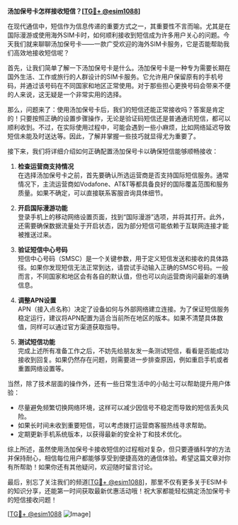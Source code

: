 **汤加保号卡怎样接收短信？[[TG💪+ @esim1088](https://t.me/s/esim1088)]**

在现代通信中，短信作为信息传递的重要方式之一，其重要性不言而喻。尤其是在国际漫游或使用海外SIM卡时，如何顺利接收到短信成为许多用户关心的问题。今天我们就来聊聊汤加保号卡——一款广受欢迎的海外SIM卡服务，它是否能帮助我们高效地接收短信呢？

首先，让我们简单了解一下汤加保号卡是什么。汤加保号卡是一种专为需要长期在国外生活、工作或旅行的人群设计的SIM卡服务。它允许用户保留原有的手机号码，并通过该号码在不同国家和地区正常使用。对于那些担心更换号码会带来不便的人来说，这无疑是一个非常实用的选择。

那么，问题来了：使用汤加保号卡后，我们的短信还能正常接收吗？答案是肯定的！只要按照正确的设置步骤操作，无论是验证码短信还是普通通讯短信，都可以顺利收到。不过，在实际使用过程中，可能会遇到一些小麻烦，比如网络延迟导致短信未能及时送达等。因此，了解并掌握一些技巧就显得尤为重要了。

接下来，我们将详细介绍如何正确配置汤加保号卡以确保短信能够顺畅接收：

1. **检查运营商支持情况**  
   在选择汤加保号卡之前，首先要确认所选运营商是否支持国际短信服务。通常情况下，主流运营商如Vodafone、AT&T等都具备良好的国际覆盖范围和服务质量。如果不确定，可以直接联系客服咨询具体细节。

2. **开启国际漫游功能**  
   登录手机上的移动网络设置页面，找到“国际漫游”选项，并将其打开。此外，还需要确保数据流量处于开启状态，因为部分短信可能依赖于互联网连接才能被推送过来。

3. **验证短信中心号码**  
   短信中心号码（SMSC）是一个关键参数，用于定义短信发送和接收的具体路径。如果你发现短信无法正常到达，请尝试手动输入正确的SMSC号码。一般而言，不同国家和地区会有各自的默认值，但也可以向运营商询问最新的准确信息。

4. **调整APN设置**  
   APN（接入点名称）决定了设备如何与外部网络建立连接。为了保证短信服务稳定运行，建议将APN配置为适合当前所在地区的版本。如果不清楚具体数值，同样可以通过官方渠道获取指导。

5. **测试短信功能**  
   完成上述所有准备工作之后，不妨先给朋友发一条测试短信，看看是否能成功接收到回复。如果仍然存在问题，则需要进一步排查原因，例如重启手机或者重置网络设置等。

当然，除了技术层面的操作外，还有一些日常生活中的小贴士可以帮助提升用户体验：

- 尽量避免频繁切换网络环境，这样可以减少因信号不稳定而导致的短信丢失风险。
- 如果长时间未收到重要短信，可以考虑拨打运营商客服热线寻求帮助。
- 定期更新手机系统版本，以获得最新的安全补丁和技术优化。

综上所述，虽然使用汤加保号卡接收短信的过程相对复杂，但只要遵循科学的方法并保持耐心，相信每位用户都能够享受到便捷高效的通信体验。希望这篇文章对你有所帮助！如果你还有其他疑问，欢迎随时留言讨论。

最后，别忘了关注我们的频道[[TG💪+ @esim1088](https://t.me/s/esim1088)]，那里不仅有更多关于ESIM卡的知识分享，还能第一时间获取最新优惠活动哦！祝大家都能轻松搞定汤加保号卡的短信接收问题！

[[TG💪+ @esim1088](https://t.me/s/esim1088) ![Image](https://i.postimg.cc/4NQfJmqS/Snipaste-2025-05-13-00-14-12.png)]